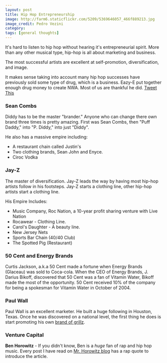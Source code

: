 ```yaml
---
layout: post
title: Hip Hop Entrepreneurship
image: http://farm6.staticflickr.com/5209/5369646057_466f889213.jpg
image_credit: Pedro Vezini
category: 
tags: [general thoughts]
---
```

It's hard to listen to hip hop without hearing it's entrepreneurial spirit. More than any other musical type, hip-hop is all about marketing and business.

The most successful artists are excellent at self-promotion, diversification, and image. 

It makes sense taking into account many hip hop successes have previously sold some type of drug, which is a business. Eazy-E put together enough drug money to create NWA. Most of us are thankful he did. [Tweet This](http://clicktotweet.com/Kxi61)

### Sean Combs
Diddy has to be the master "brander." Anyone who can change there own brand three times is pretty amazing. First was Sean Combs, then "Puff Daddy," into "P. Diddy," into just "Diddy".

He also has a massive empire including:
* A restaurant chain called Justin's 
* Two clothing brands, Sean John and Enyce.
* Ciroc Vodka

### Jay-Z
The master of diversification. Jay-Z leads the way by having most hip-hop artists follow in his footsteps. Jay-Z starts a clothing line, other hip-hop artists start a clothing line.

His Empire Includes:
* Music Company, Roc Nation, a 10-year profit sharing venture with Live Nation
* Rocawear - Clothing Line.
* Carol's Daughter - A beauty line.
* New Jersey Nets
* Sports Bar Chain (40/40 Club)
* The Spotted Pig (Restaurant)

### 50 Cent and Energy Brands
Curtis Jackson, a.k.a 50 Cent made a fortune when Energy Brands (Glaceau) was sold to Coca-cola. When the CEO of Energy Brands, J. Darius Bikoff, discovered that 50 Cent was a fan of Vitamin Water, Bikoff made the most of the opportunity. 50 Cent received 10% of the company for being a spokesman for Vitamin Water in October of 2004.

### Paul Wall
Paul Wall is an excellent marketer. He built a huge following in Houston, Texas. Once he was discovered on a national level, the first thing he does is start promoting his own [brand of grillz](http://www.grillsbypaulwall.com/).

### Venture Capital
**Ben Horowitz** - If you didn't know, Ben is a _huge_ fan of rap and hip hop music. Every post I have read on [Mr. Horowitz blog](http://bhorowitz.com/) has a rap quote to introduce the article.

